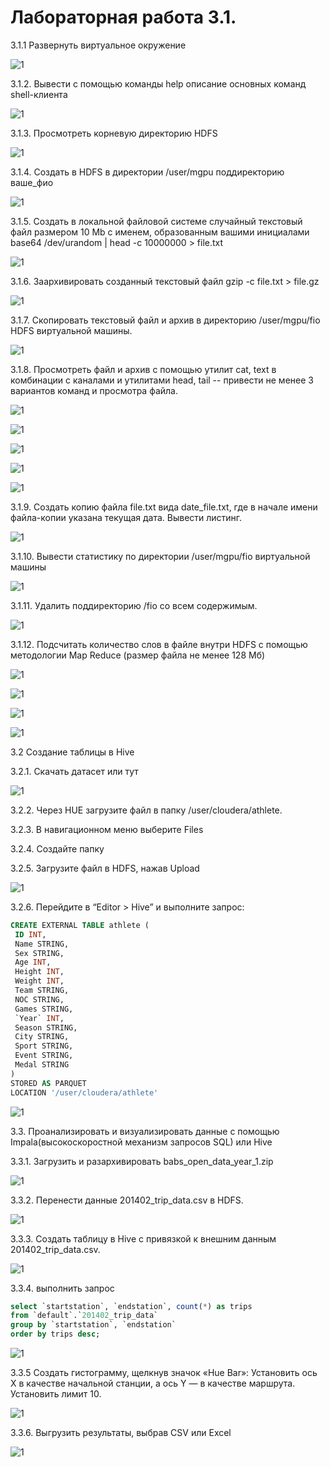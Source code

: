 # Лабораторная работа 3.1.

3.1.1 Развернуть виртуальное окружение

![1](./resources/start.png)

3.1.2. Вывести с помощью команды help описание основных команд shell-клиента

![1](./resources/3.1.2.png)

3.1.3. Просмотреть корневую директорию HDFS

![1](./resources/3.1.3.png)

3.1.4. Создать в HDFS в директории /user/mgpu поддиректорию ваше_фио

![1](./resources/3.1.4.png)

3.1.5. Создать в локальной файловой системе случайный текстовый файл размером 10 Mb с 
именем, образованным вашими инициалами base64 /dev/urandom | head -c 10000000 > file.txt 

![1](./resources/3.1.5.png)

3.1.6. Заархивировать созданный текстовый файл gzip -c file.txt > file.gz 

![1](./resources/3.1.6.png)

3.1.7. Скопировать текстовый файл и архив в директорию /user/mgpu/fio HDFS виртуальной 
машины.

![1](./resources/3.1.7.png)

3.1.8. Просмотреть файл и архив с помощью утилит cat, text в комбинации с каналами 
и утилитами head, tail -- привести не менее 3 вариантов команд и просмотра файла.

![1](./resources/3.1.8.png)

![1](./resources/3.1.8.1.png)

![1](./resources/3.1.8.2.png)

![1](./resources/3.1.8.3.png)

![1](./resources/3.1.8.4.png)

3.1.9. Создать копию файла file.txt вида date_file.txt, где в начале имени файла-копии указана 
текущая дата. Вывести листинг.


![1](./resources/3.1.9.png)


3.1.10. Вывести статистику по директории /user/mgpu/fio виртуальной машины

![1](./resources/3.1.10.png)

3.1.11. Удалить поддиректорию /fio со всем содержимым.

![1](./resources/3.1.11.png)

3.1.12. Подсчитать количество слов в файле внутри HDFS с помощью методологии Map Reduce 
(размер файла не менее 128 Мб)

![1](./resources/3.1.12.1.png)

![1](./resources/3.1.12.2.png)

![1](./resources/3.1.12.3.png)

![1](./resources/3.1.12.4.png)

3.2 Создание таблицы в Hive

3.2.1. Скачать датасет или тут

![1](./resources/3.2.1.png)

3.2.2. Через HUE загрузите файл в папку /user/cloudera/athlete.

3.2.3. В навигационном меню выберите Files

3.2.4. Создайте папку

3.2.5. Загрузите файл в HDFS, нажав Upload

![1](./resources/3.2.5.png)

3.2.6. Перейдите в “Editor > Hive” и выполните запрос:
```sql
CREATE EXTERNAL TABLE athlete (
 ID INT,
 Name STRING,
 Sex STRING,
 Age INT,
 Height INT,
 Weight INT,
 Team STRING,
 NOC STRING,
 Games STRING,
 `Year` INT,
 Season STRING,
 City STRING,
 Sport STRING,
 Event STRING,
 Medal STRING 
)
STORED AS PARQUET
LOCATION '/user/cloudera/athlete'
```

![1](./resources/3.2.6.png)

3.3. Проанализировать и визуализировать данные с помощью Impala(высокоскоростной механизм 
запросов SQL) или Hive

3.3.1. Загрузить и разархивировать babs_open_data_year_1.zip

![1](./resources/3.3.1.png)

3.3.2. Перенести данные 201402_trip_data.csv в HDFS.

![1](./resources/3.3.2.png)

3.3.3. Создать таблицу в Hive с привязкой к внешним данным 201402_trip_data.csv.

![1](./resources/3.3.3.png)

3.3.4. выполнить запрос

```sql
select `startstation`, `endstation`, count(*) as trips 
from `default`.`201402_trip_data` 
group by `startstation`, `endstation` 
order by trips desc;

```

![1](./resources/3.3.4.png)

3.3.5 Создать гистограмму, щелкнув значок «Hue Bar»:
Установить ось X в качестве начальной станции, а ось Y — в качестве маршрута. Установить лимит 10.

![1](./resources/3.3.5.png)

3.3.6. Выгрузить результаты, выбрав CSV или Excel

![1](./resources/3.3.6.png)
